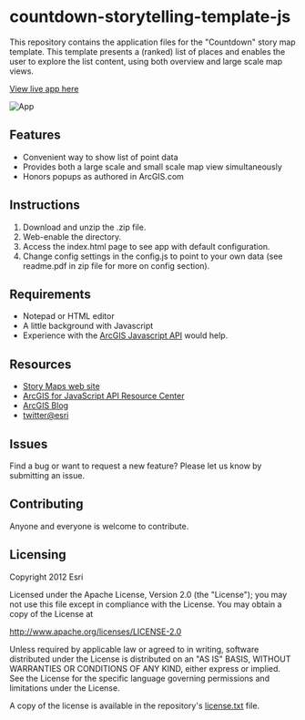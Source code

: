 # countdown-storytelling-template-js

This repository contains the application files for the "Countdown" story map template.  This template presents a (ranked) list of places and enables the user to explore the list content, using both overview and large scale map views.

[View live app here](http://storymaps.esri.com/templates/countdown)

![App](https://raw.github.com/Esri/countdown-storytelling-template-js/master/resources/images/countdown-storytelling-template-js.png) 

## Features
* Convenient way to show list of point data
* Provides both a large scale and small scale map view simultaneously
* Honors popups as authored in ArcGIS.com

## Instructions

1. Download and unzip the .zip file.
2. Web-enable the directory.
3. Access the index.html page to see app with default configuration.
4. Change config settings in the config.js to point to your own data (see readme.pdf in zip file for more on config section).

## Requirements

* Notepad or HTML editor
* A little background with Javascript
* Experience with the [ArcGIS Javascript API](http://www.esri.com/) would help.

## Resources

* [Story Maps web site](http://storymaps.esri.com)
* [ArcGIS for JavaScript API Resource Center](http://help.arcgis.com/en/webapi/javascript/arcgis/index.html)
* [ArcGIS Blog](http://blogs.esri.com/esri/arcgis/)
* [twitter@esri](http://twitter.com/esri)

## Issues

Find a bug or want to request a new feature?  Please let us know by submitting an issue.

## Contributing

Anyone and everyone is welcome to contribute. 

## Licensing
Copyright 2012 Esri

Licensed under the Apache License, Version 2.0 (the "License");
you may not use this file except in compliance with the License.
You may obtain a copy of the License at

   http://www.apache.org/licenses/LICENSE-2.0

Unless required by applicable law or agreed to in writing, software
distributed under the License is distributed on an "AS IS" BASIS,
WITHOUT WARRANTIES OR CONDITIONS OF ANY KIND, either express or implied.
See the License for the specific language governing permissions and
limitations under the License.

A copy of the license is available in the repository's [license.txt](https://github.com/Esri/park-and-recreation-finder/blob/master/license.txt) file.
